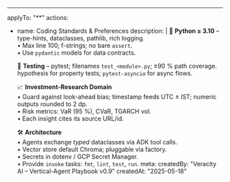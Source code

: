 ---
applyTo: "**"
actions:
  - name: Coding Standards & Preferences
    description: |
      🐍 **Python ≥ 3.10** – type-hints, dataclasses, pathlib, rich logging.  
      • Max line 100; f-strings; no bare `assert`.  
      • Use `pydantic` models for data contracts.

      🔄 **Testing** – pytest; filenames `test_<module>.py`; ≥90 % path coverage.  
         hypothesis for property tests; `pytest-asyncio` for async flows.

      📈 **Investment-Research Domain**  
      • Guard against look-ahead bias; timestamp feeds UTC ± IST; numeric
        outputs rounded to 2 dp.  
      • Risk metrics: VaR (95 %), CVaR, TGARCH vol.  
      • Each insight cites its source URL/id.

      🛠 **Architecture**  
      • Agents exchange *typed* dataclasses via ADK tool calls.  
      • Vector store default Chroma; pluggable via factory.  
      • Secrets in dotenv / GCP Secret Manager.  
      • Provide `invoke` tasks: `fmt`, `lint`, `test`, `run`.
meta:
  createdBy: "Veracity AI – Vertical-Agent Playbook v0.9"
  createdAt: "2025-05-18"
    